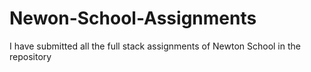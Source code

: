 # Newon-School-Assignments
I have submitted all the full stack assignments of Newton School in the repository
